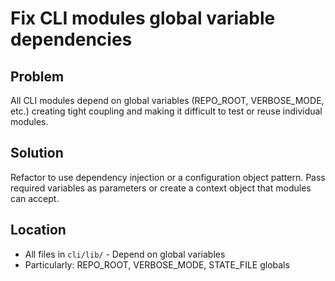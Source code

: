 # Fix CLI modules global variable dependencies

## Problem

All CLI modules depend on global variables (REPO_ROOT, VERBOSE_MODE, etc.) creating tight coupling and making it difficult to test or reuse individual modules.

## Solution

Refactor to use dependency injection or a configuration object pattern. Pass required variables as parameters or create a context object that modules can accept.

## Location

- All files in `cli/lib/` - Depend on global variables
- Particularly: REPO_ROOT, VERBOSE_MODE, STATE_FILE globals